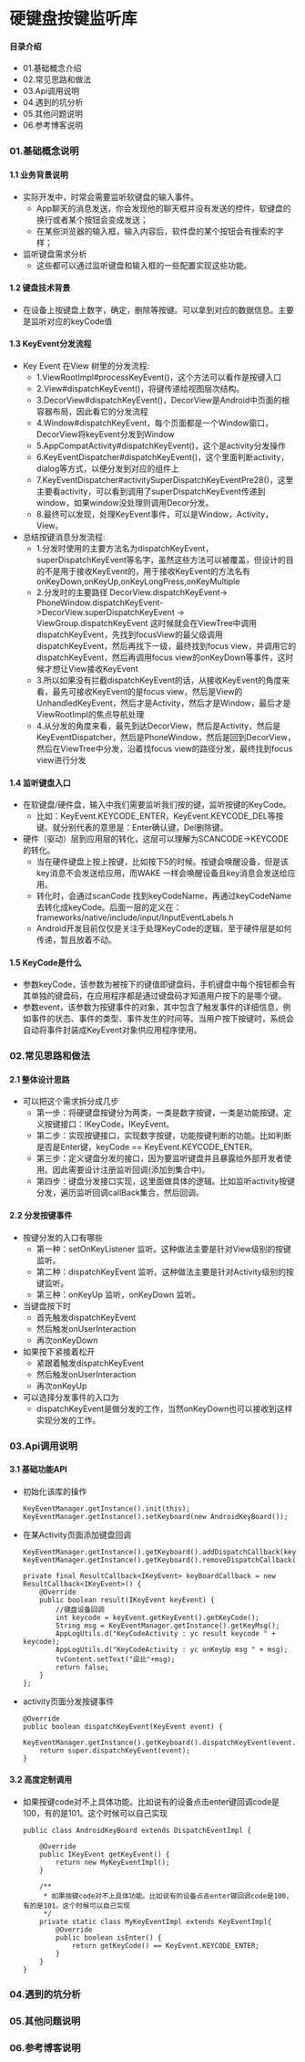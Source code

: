 # 硬键盘按键监听库
#### 目录介绍
- 01.基础概念介绍
- 02.常见思路和做法
- 03.Api调用说明
- 04.遇到的坑分析
- 05.其他问题说明
- 06.参考博客说明




### 01.基础概念说明
#### 1.1 业务背景说明
- 实际开发中，时常会需要监听软键盘的输入事件。
    - App聊天的消息发送，你会发现他的聊天框并没有发送的控件，软键盘的换行或者某个按钮会变成发送；
    - 在某些浏览器的输入框，输入内容后，软件盘的某个按钮会有搜索的字样；
- 监听键盘需求分析
    - 这些都可以通过监听键盘和输入框的一些配置实现这些功能。



#### 1.2 键盘技术背景
- 在设备上按键盘上数字，确定，删除等按键。可以拿到对应的数据信息。主要是监听对应的keyCode值



#### 1.3 KeyEvent分发流程
- Key Event 在View 树里的分发流程:
    - 1.ViewRootImpl#processKeyEvent()，这个方法可以看作是按键入口
    - 2.View#dispatchKeyEvent()，将键传递给视图层次结构。
    - 3.DecorView#dispatchKeyEvent()，DecorView是Android中页面的根容器布局，因此看它的分发流程
    - 4.Window#dispatchKeyEvent，每个页面都是一个Window窗口，DecorView将keyEvent分发到Window
    - 5.AppCompatActivity#dispatchKeyEvent()，这个是activity分发操作
    - 6.KeyEventDispatcher#dispatchKeyEvent()，这个里面判断activity，dialog等方式，以便分发到对应的组件上
    - 7.KeyEventDispatcher#activitySuperDispatchKeyEventPre28()，这里主要看activity，可以看到调用了superDispatchKeyEvent传递到window，如果window没处理则调用Decor分发。
    - 8.最终可以发现，处理KeyEvent事件，可以是Window，Activity，View。
- 总结按键消息分发流程:
    - 1.分发时使用的主要方法名为dispatchKeyEvent，superDispatchKeyEvent等名字，虽然这些方法可以被覆盖，但设计的目的不是用于接收KeyEvent的，用于接收KeyEvent的方法名有onKeyDown,onKeyUp,onKeyLongPress,onKeyMultiple
    - 2.分发时的主要路径 DecorView.dispatchKeyEvent-> PhoneWindow.dispatchKeyEvent->DecorView.superDispatchKeyEvent -> ViewGroup.dispatchKeyEvent 这时候就会在ViewTree中调用dispatchKeyEvent，先找到focusView的最父级调用dispatchKeyEvent，然后再找下一级，最终找到focus view，并调用它的dispatchKeyEvent，然后再调用focus view的onKeyDown等事件，这时候才想让View接收KeyEvent
    - 3.所以如果没有拦截dispatchKeyEvent的话，从接收KeyEvent的角度来看，最先可接收KeyEvent的是focus view，然后是View的UnhandledKeyEvent，然后才是Activity，然后才是Window，最后才是ViewRootImpl的焦点导航处理
    - 4.从分发的角度来看，最先到达DecorView，然后是Activity，然后是KeyEventDispatcher，然后是PhoneWindow，然后是回到DecorView，然后在ViewTree中分发，沿着找focus view的路径分发，最终找到focus view进行分发



#### 1.4 监听键盘入口
- 在软键盘/硬件盘，输入中我们需要监听我们按的键，监听按键的KeyCode。
    - 比如：KeyEvent.KEYCODE_ENTER，KeyEvent.KEYCODE_DEL等按键。就分别代表的意思是：Enter确认键，Del删除键。
- 硬件（驱动）层到应用层的转化，这层可以理解为SCANCODE->KEYCODE的转化。
    - 当在硬件键盘上按上按键，比如按下5的时候。按键会唤醒设备，但是该key消息不会发送给应用，而WAKE 一样会唤醒设备且key消息会发送给应用。
    - 转化时，会通过scanCode 找到keyCodeName，再通过keyCodeName 去转化成keyCode。后面一层的定义在：frameworks/native/include/input/InputEventLabels.h
    - Android开发目前仅仅是关注于处理KeyCode的逻辑，至于硬件层是如何传递，暂且放着不动。



#### 1.5 KeyCode是什么
- 参数keyCode，该参数为被按下的键值即键盘码，手机键盘中每个按钮都会有其单独的键盘码，在应用程序都是通过键盘码才知道用户按下的是哪个键。
- 参数event，该参数为按键事件的对象，其中包含了触发事件的详细信息，例如事件的状态、事件的类型、事件发生的时间等。当用户按下按键时，系统会自动将事件封装成KeyEvent对象供应用程序使用。



### 02.常见思路和做法
#### 2.1 整体设计思路
- 可以把这个需求拆分成几步
    - 第一步：将硬键盘按键分为两类，一类是数字按键，一类是功能按键。定义按键接口：IKeyCode，IKeyEvent。
    - 第二步：实现按键接口，实现数字按键，功能按键判断的功能。比如判断是否是Enter键，keyCode == KeyEvent.KEYCODE_ENTER。
    - 第三步：定义键盘分发的接口，因为要监听键盘并且暴露给外部开发者使用。因此需要设计注册监听回调(添加到集合中)。
    - 第四步：键盘分发接口实现，这里面做具体的逻辑。比如监听activity按键分发，遍历监听回调callBack集合，然后回调。



#### 2.2 分发按键事件
- 按键分发的入口有哪些
    - 第一种：setOnKeyListener 监听。这种做法主要是针对View级别的按键监听。
    - 第二种：dispatchKeyEvent 监听。这种做法主要是针对Activity级别的按键监听。
    - 第三种：onKeyUp 监听，onKeyDown 监听。
- 当键盘按下时
    - 首先触发dispatchKeyEvent
    - 然后触发onUserInteraction
    - 再次onKeyDown
- 如果按下紧接着松开
    - 紧跟着触发dispatchKeyEvent
    - 然后触发onUserInteraction
    - 再次onKeyUp
- 可以选择分发事件的入口为
    - dispatchKeyEvent是做分发的工作，当然onKeyDown也可以接收到这样实现分发的工作。


### 03.Api调用说明
#### 3.1 基础功能API
- 初始化该库的操作
    ```
    KeyEventManager.getInstance().init(this);
    KeyEventManager.getInstance().setKeyboard(new AndroidKeyBoard());  
    ```
- 在某Activity页面添加键盘回调
    ```
    KeyEventManager.getInstance().getKeyboard().addDispatchCallback(keyBoardCallback);
    KeyEventManager.getInstance().getKeyboard().removeDispatchCallback(keyBoardCallback);
    
    private final ResultCallback<IKeyEvent> keyBoardCallback = new ResultCallback<IKeyEvent>() {
        @Override
        public boolean result(IKeyEvent keyEvent) {
            //键盘设备回调
            int keycode = keyEvent.getKeyEvent().getKeyCode();
            String msg = KeyEventManager.getInstance().getKeyMsg();
            AppLogUtils.d("KeyCodeActivity : yc result keycode " + keycode);
            AppLogUtils.d("KeyCodeActivity : yc onKeyUp msg " + msg);
            tvContent.setText("逗比"+msg);
            return false;
        }
    };
    ```
- activity页面分发按键事件
    ```
    @Override
    public boolean dispatchKeyEvent(KeyEvent event) {
        KeyEventManager.getInstance().getKeyboard().dispatchKeyEvent(event.getKeyCode(),event);
        return super.dispatchKeyEvent(event);
    }
    ```


#### 3.2 高度定制调用
- 如果按键code对不上具体功能。比如说有的设备点击enter键回调code是100，有的是101。这个时候可以自己实现
    ```
    public class AndroidKeyBoard extends DispatchEventImpl {
    
        @Override
        public IKeyEvent getKeyEvent() {
            return new MyKeyEventImpl();
        }
    
        /**
         * 如果按键code对不上具体功能。比如说有的设备点击enter键回调code是100，有的是101。这个时候可以自己实现
         */
        private static class MyKeyEventImpl extends KeyEventImpl{
            @Override
            public boolean isEnter() {
                return getKeyCode() == KeyEvent.KEYCODE_ENTER;
            }
        }
    }
    ```


### 04.遇到的坑分析



### 05.其他问题说明



### 06.参考博客说明


